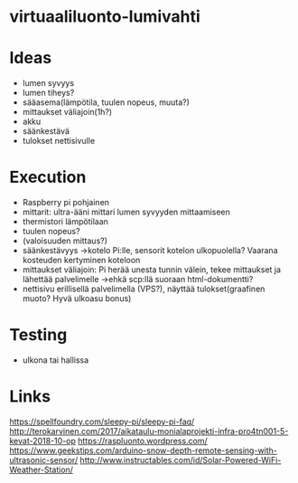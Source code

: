 # virtuaaliluonto-lumivahti

# Ideas
- lumen syvyys
- lumen tiheys?
- sääasema(lämpötila, tuulen nopeus, muuta?)
- mittaukset väliajoin(1h?)
- akku
- säänkestävä
- tulokset nettisivulle


# Execution
- Raspberry pi pohjainen
- mittarit: ultra-ääni mittari lumen syvyyden mittaamiseen
- thermistori lämpötilaan
- tuulen nopeus?
- (valoisuuden mittaus?)
- säänkestävyys ->kotelo Pi:lle, sensorit kotelon ulkopuolella? Vaarana kosteuden kertyminen koteloon
- mittaukset väliajoin: Pi herää unesta tunnin välein, tekee mittaukset ja lähettää palvelimelle ->ehkä scp:llä suoraan html-dokumentti?
- nettisivu erillisellä palvelimella (VPS?), näyttää tulokset(graafinen muoto? Hyvä ulkoasu bonus)

# Testing
- ulkona tai hallissa

# Links
https://spellfoundry.com/sleepy-pi/sleepy-pi-faq/
http://terokarvinen.com/2017/aikataulu-monialaprojekti-infra-pro4tn001-5-kevat-2018-10-op
https://raspluonto.wordpress.com/
https://www.geekstips.com/arduino-snow-depth-remote-sensing-with-ultrasonic-sensor/
http://www.instructables.com/id/Solar-Powered-WiFi-Weather-Station/
